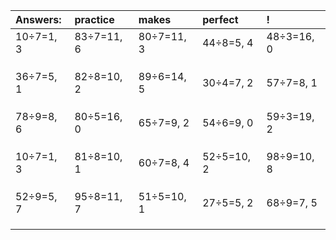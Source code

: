 | Answers: | practice | makes | perfect | ! |
| :--- | :--- | :--- | :--- | :--- |
| 10÷7=1, 3 | 83÷7=11, 6 | 80÷7=11, 3 | 44÷8=5, 4 | 48÷3=16, 0 | 
|   |   |   |   |   | 
|   |   |   |   |   | 
|   |   |   |   |   | 
| 36÷7=5, 1 | 82÷8=10, 2 | 89÷6=14, 5 | 30÷4=7, 2 | 57÷7=8, 1 | 
|   |   |   |   |   | 
|   |   |   |   |   | 
|   |   |   |   |   | 
| 78÷9=8, 6 | 80÷5=16, 0 | 65÷7=9, 2 | 54÷6=9, 0 | 59÷3=19, 2 | 
|   |   |   |   |   | 
|   |   |   |   |   | 
|   |   |   |   |   | 
| 10÷7=1, 3 | 81÷8=10, 1 | 60÷7=8, 4 | 52÷5=10, 2 | 98÷9=10, 8 | 
|   |   |   |   |   | 
|   |   |   |   |   | 
|   |   |   |   |   | 
| 52÷9=5, 7 | 95÷8=11, 7 | 51÷5=10, 1 | 27÷5=5, 2 | 68÷9=7, 5 | 
|   |   |   |   |   | 
|   |   |   |   |   | 
|   |   |   |   |   | 
